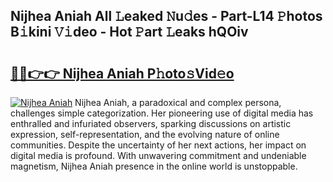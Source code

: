 ## Nijhea Aniah All 𝙻eaked 𝙽u𝚍es - Part-L14 𝙿hotos B𝚒kini 𝚅𝚒deo - Hot 𝙿art 𝙻eaks hQOiv

# <h2><a href="http://ld6ppx.urlbe.top/?page=Nijhea+Aniah">🔗🔗👉👉 Nijhea Aniah P𝚑oto𝚜Vid𝚎o</a></h2>

[![Nijhea Aniah](https://i.imgur.com/eBuTRDB.gif)](http://ld6ppx.urlbe.top/?page=Nijhea+Aniah)
Nijhea Aniah, a paradoxical and complex persona, challenges simple categorization. Her pioneering use of digital media has enthralled and infuriated observers, sparking discussions on artistic expression, self-representation, and the evolving nature of online communities. Despite the uncertainty of her next actions, her impact on digital media is profound. With unwavering commitment and undeniable magnetism, Nijhea Aniah presence in the online world is unstoppable.
